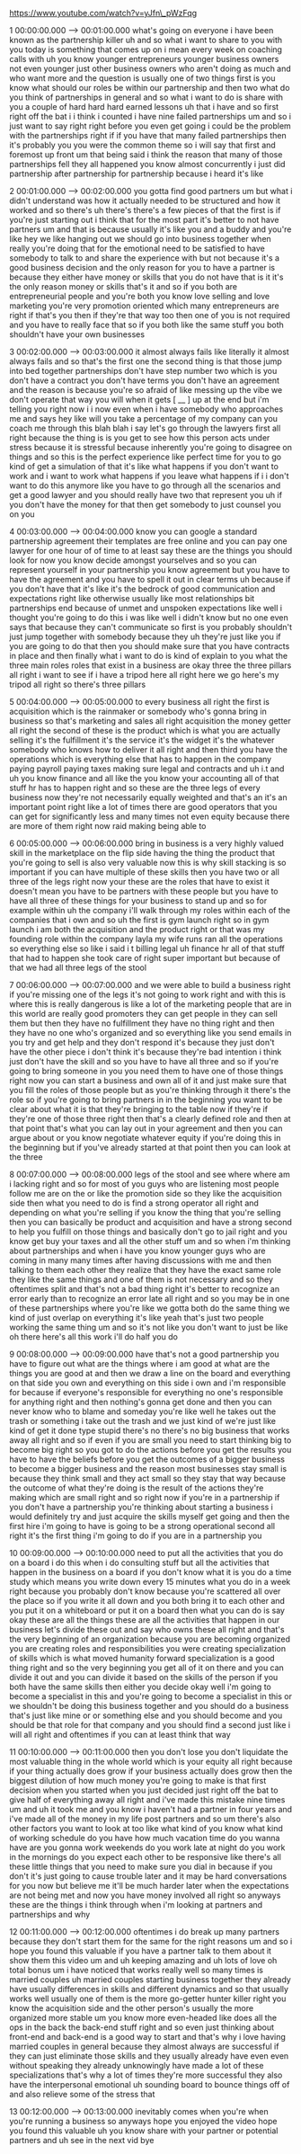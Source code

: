 https://www.youtube.com/watch?v=yJfn\_pWzFqg

1 00:00:00.000 --\> 00:01:00.000 what's going on everyone i have been
known as the partnership killer uh and so what i want to share to you
with you today is something that comes up on i mean every week on
coaching calls with uh you know younger entrepreneurs younger business
owners not even younger just other business owners who aren't doing as
much and who want more and the question is usually one of two things
first is you know what should our roles be within our partnership and
then two what do you think of partnerships in general and so what i want
to do is share with you a couple of hard hard hard earned lessons uh
that i have and so first right off the bat i i think i counted i have
nine failed partnerships um and so i just want to say right right before
you even get going i could be the problem with the partnerships right if
if you have that many failed partnerships then it's probably you you
were the common theme so i will say that first and foremost up front um
that being said i think the reason that many of those partnerships fell
they all happened you know almost concurrently i just did partnership
after partnership for partnership because i heard it's like

2 00:01:00.000 --\> 00:02:00.000 you gotta find good partners um but
what i didn't understand was how it actually needed to be structured and
how it worked and so there's uh there's there's a few pieces of that the
first is if you're just starting out i think that for the most part it's
better to not have partners um and that is because usually it's like you
and a buddy and you're like hey we like hanging out we should go into
business together when really you're doing that for the emotional need
to be satisfied to have somebody to talk to and share the experience
with but not because it's a good business decision and the only reason
for you to have a partner is because they either have money or skills
that you do not have that is it it's the only reason money or skills
that's it and so if you both are entrepreneurial people and you're both
you know love selling and love marketing you're very promotion oriented
which many entrepreneurs are right if that's you then if they're that
way too then one of you is not required and you have to really face that
so if you both like the same stuff you both shouldn't have your own
businesses

3 00:02:00.000 --\> 00:03:00.000 it almost always fails like literally
it almost always fails and so that's the first one the second thing is
that those jump into bed together partnerships don't have step number
two which is you don't have a contract you don't have terms you don't
have an agreement and the reason is because you're so afraid of like
messing up the vibe we don't operate that way you will when it gets \[
\_\_ \] up at the end but i'm telling you right now i i now even when i
have somebody who approaches me and says hey like will you take a
percentage of my company can you coach me through this blah blah i say
let's go through the lawyers first all right because the thing is is you
get to see how this person acts under stress because it is stressful
because inherently you're going to disagree on things and so this is the
perfect experience like perfect time for you to go kind of get a
simulation of that it's like what happens if you don't want to work and
i want to work what happens if you leave what happens if i i don't want
to do this anymore like you have to go through all the scenarios and get
a good lawyer and you should really have two that represent you uh if
you don't have the money for that then get somebody to just counsel you
on you

4 00:03:00.000 --\> 00:04:00.000 know you can google a standard
partnership agreement their templates are free online and you can pay
one lawyer for one hour of of time to at least say these are the things
you should look for now you know decide amongst yourselves and so you
can represent yourself in your partnership you know agreement but you
have to have the agreement and you have to spell it out in clear terms
uh because if you don't have that it's like it's the bedrock of good
communication and expectations right like otherwise usually like most
relationships bit partnerships end because of unmet and unspoken
expectations like well i thought you're going to do this i was like well
i didn't know but no one even says that because they can't communicate
so first is you probably shouldn't just jump together with somebody
because they uh they're just like you if you are going to do that then
you should make sure that you have contracts in place and then finally
what i want to do is kind of explain to you what the three main roles
roles that exist in a business are okay three the three pillars all
right i want to see if i have a tripod here all right here we go here's
my tripod all right so there's three pillars

5 00:04:00.000 --\> 00:05:00.000 to every business all right the first
is acquisition which is the rainmaker or somebody who's gonna bring in
business so that's marketing and sales all right acquisition the money
getter all right the second of these is the product which is what you
are actually selling it's the fulfillment it's the service it's the
widget it's the whatever somebody who knows how to deliver it all right
and then third you have the operations which is everything else that has
to happen in the company paying payroll paying taxes making sure legal
and contracts and uh i.t and uh you know finance and all like the you
know your accounting all of that stuff hr has to happen right and so
these are the three legs of every business now they're not necessarily
equally weighted and that's an it's an important point right like a lot
of times there are good operators that you can get for significantly
less and many times not even equity because there are more of them right
now raid making being able to

6 00:05:00.000 --\> 00:06:00.000 bring in business is a very highly
valued skill in the marketplace on the flip side having the thing the
product that you're going to sell is also very valuable now this is why
skill stacking is so important if you can have multiple of these skills
then you have two or all three of the legs right now your these are the
roles that have to exist it doesn't mean you have to be partners with
these people but you have to have all three of these things for your
business to stand up and so for example within uh the company i'll walk
through my roles within each of the companies that i own and so uh the
first is gym launch right so in gym launch i am both the acquisition and
the product right or that was my founding role within the company layla
my wife runs ran all the operations so everything else so like i said i
t billing legal uh finance hr all of that stuff that had to happen she
took care of right super important but because of that we had all three
legs of the stool

7 00:06:00.000 --\> 00:07:00.000 and we were able to build a business
right if you're missing one of the legs it's not going to work right and
with this is where this is really dangerous is like a lot of the
marketing people that are in this world are really good promoters they
can get people in they can sell them but then they have no fulfillment
they have no thing right and then they have no one who's organized and
so everything like you send emails in you try and get help and they
don't respond it's because they just don't have the other piece i don't
think it's because they're bad intention i think just don't have the
skill and so you have to have all three and so if you're going to bring
someone in you you need them to have one of those things right now you
can start a business and own all of it and just make sure that you fill
the roles of those people but as you're thinking through it there's the
role so if you're going to bring partners in in the beginning you want
to be clear about what it is that they're bringing to the table now if
they're if they're one of those three right then that's a clearly
defined role and then at that point that's what you can lay out in your
agreement and then you can argue about or you know negotiate whatever
equity if you're doing this in the beginning but if you've already
started at that point then you can look at the three

8 00:07:00.000 --\> 00:08:00.000 legs of the stool and see where where
am i lacking right and so for most of you guys who are listening most
people follow me are on the or like the promotion side so they like the
acquisition side then what you need to do is find a strong operator all
right and depending on what you're selling if you know the thing that
you're selling then you can basically be product and acquisition and
have a strong second to help you fulfill on those things and basically
don't go to jail right and you know get buy your taxes and all the other
stuff um and so when i'm thinking about partnerships and when i have you
know younger guys who are coming in many many times after having
discussions with me and then talking to them each other they realize
that they have the exact same role they like the same things and one of
them is not necessary and so they oftentimes split and that's not a bad
thing right it's better to recognize an error early than to recognize an
error late all right and so you may be in one of these partnerships
where you're like we gotta both do the same thing we kind of just
overlap on everything it's like yeah that's just two people working the
same thing um and so it's not like you don't want to just be like oh
there here's all this work i'll do half you do

9 00:08:00.000 --\> 00:09:00.000 have that's not a good partnership you
have to figure out what are the things where i am good at what are the
things you are good at and then we draw a line on the board and
everything on that side you own and everything on this side i own and
i'm responsible for because if everyone's responsible for everything no
one's responsible for anything right and then nothing's gonna get done
and then you can never know who to blame and someday you're like well he
takes out the trash or something i take out the trash and we just kind
of we're just like kind of get it done type stupid there's no there's no
big business that works away all right and so if even if you are small
you need to start thinking big to become big right so you got to do the
actions before you get the results you have to have the beliefs before
you get the outcomes of a bigger business to become a bigger business
and the reason most businesses stay small is because they think small
and they act small so they stay that way because the outcome of what
they're doing is the result of the actions they're making which are
small right and so right now if you're in a partnership if you don't
have a partnership you're thinking about starting a business i would
definitely try and just acquire the skills myself get going and then the
first hire i'm going to have is going to be a strong operational second
all right it's the first thing i'm going to do if you are in a
partnership you

10 00:09:00.000 --\> 00:10:00.000 need to put all the activities that
you do on a board i do this when i do consulting stuff but all the
activities that happen in the business on a board if you don't know what
it is you do a time study which means you write down every 15 minutes
what you do in a week right because you probably don't know because
you're scattered all over the place so if you write it all down and you
both bring it to each other and you put it on a whiteboard or put it on
a board then what you can do is say okay these are all the things these
are all the activities that happen in our business let's divide these
out and say who owns these all right and that's the very beginning of an
organization because you are becoming organized you are creating roles
and responsibilities you were creating specialization of skills which is
what moved humanity forward specialization is a good thing right and so
the very beginning you get all of it on there and you can divide it out
and you can divide it based on the skills of the person if you both have
the same skills then either you decide okay well i'm going to become a
specialist in this and you're going to become a specialist in this or we
shouldn't be doing this business together and you should do a business
that's just like mine or or something else and you should become and you
should be that role for that company and you should find a second just
like i will all right and oftentimes if you can at least think that way

11 00:10:00.000 --\> 00:11:00.000 then you don't lose you don't
liquidate the most valuable thing in the whole world which is your
equity all right because if your thing actually does grow if your
business actually does grow then the biggest dilution of how much money
you're going to make is that first decision when you started when you
just decided just right off the bat to give half of everything away all
right and i've made this mistake nine times um and uh it took me and you
know i haven't had a partner in four years and i've made all of the
money in my life post partners and so um there's also other factors you
want to look at too like what kind of you know what kind of working
schedule do you have how much vacation time do you wanna have are you
gonna work weekends do you work late at night do you work in the
mornings do you expect each other to be responsive like there's all
these little things that you need to make sure you dial in because if
you don't it's just going to cause trouble later and it may be hard
conversations for you now but believe me it'll be much harder later when
the expectations are not being met and now you have money involved all
right so anyways these are the things i think through when i'm looking
at partners and partnerships and why

12 00:11:00.000 --\> 00:12:00.000 oftentimes i do break up many partners
because they don't start them for the same for the right reasons um and
so i hope you found this valuable if you have a partner talk to them
about it show them this video um and uh keeping amazing and uh lots of
love oh total bonus um i have noticed that works really well so many
times is married couples uh married couples starting business together
they already have usually differences in skills and different dynamics
and so that usually works well usually one of them is the more go-getter
hunter killer right you know the acquisition side and the other person's
usually the more organized more stable um you know more even-headed like
does all the ops in the back the back-end stuff right and so even just
thinking about front-end and back-end is a good way to start and that's
why i love having married couples in general because they almost always
are successful if they can just eliminate those skills and they usually
already have even even without speaking they already unknowingly have
made a lot of these specializations that's why a lot of times they're
more successful they also have the interpersonal emotional uh sounding
board to bounce things off of and also relieve some of the stress that

13 00:12:00.000 --\> 00:13:00.000 inevitably comes when you're when
you're running a business so anyways hope you enjoyed the video hope you
found this valuable uh you know share with your partner or potential
partners and uh see in the next vid bye
